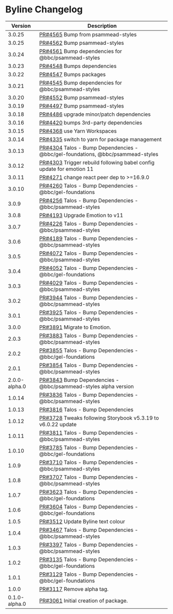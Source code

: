 # Byline Changelog

| Version       | Description                                                                                                 |
| ------------- | ----------------------------------------------------------------------------------------------------------- |
| 3.0.25 | [PR#4565](https://github.com/bbc/psammead/pull/4565) Bump from psammead-styles |
| 3.0.25 | [PR#4562](https://github.com/bbc/psammead/pull/4562) Bump psammead-styles |
| 3.0.24 | [PR#4561](https://github.com/bbc/psammead/pull/4561) Bump dependencies for @bbc/psammead-styles |
| 3.0.23 | [PR#4548](https://github.com/bbc/psammead/pull/4548) Bumps dependencies |
| 3.0.22 | [PR#4547](https://github.com/bbc/psammead/pull/4547) Bumps packages |
| 3.0.21 | [PR#4545](https://github.com/bbc/psammead/pull/4545) Bump dependencies for @bbc/psammead-styles |
| 3.0.20 | [PR#4552](https://github.com/bbc/psammead/pull/4552) Bump psammead-styles |
| 3.0.19 | [PR#4497](https://github.com/bbc/psammead/pull/4497) Bump psammead-styles |
| 3.0.18 | [PR#4486](https://github.com/bbc/psammead/pull/4486) upgrade minor/patch dependencies |
| 3.0.16 | [PR#4420](https://github.com/bbc/psammead/pull/4420) bumps 3rd-party dependencies |
| 3.0.15 | [PR#4368](https://github.com/bbc/psammead/pull/4368) use Yarn Workspaces |
| 3.0.14 | [PR#4335](https://github.com/bbc/psammead/pull/4335) switch to yarn for package management |
| 3.0.13 | [PR#4304](https://github.com/bbc/psammead/pull/4304) Talos - Bump Dependencies - @bbc/gel-foundations, @bbc/psammead-styles |
| 3.0.12 | [PR#4303](https://github.com/bbc/psammead/pull/4303) Trigger rebuild following babel config update for emotion 11 |
| 3.0.11 | [PR#4271](https://github.com/bbc/psammead/pull/4271) change react peer dep to >=16.9.0 |
| 3.0.10 | [PR#4260](https://github.com/bbc/psammead/pull/4260) Talos - Bump Dependencies - @bbc/gel-foundations |
| 3.0.9 | [PR#4256](https://github.com/bbc/psammead/pull/4256) Talos - Bump Dependencies - @bbc/psammead-styles |
| 3.0.8         | [PR#4193](https://github.com/bbc/psammead/pull/4193) Upgrade Emotion to v11                                 |
| 3.0.7         | [PR#4226](https://github.com/bbc/psammead/pull/4226) Talos - Bump Dependencies - @bbc/psammead-styles       |
| 3.0.6         | [PR#4189](https://github.com/bbc/psammead/pull/4189) Talos - Bump Dependencies - @bbc/psammead-styles       |
| 3.0.5         | [PR#4072](https://github.com/bbc/psammead/pull/4072) Talos - Bump Dependencies - @bbc/psammead-styles       |
| 3.0.4         | [PR#4052](https://github.com/bbc/psammead/pull/4052) Talos - Bump Dependencies - @bbc/gel-foundations       |
| 3.0.3         | [PR#4029](https://github.com/bbc/psammead/pull/4029) Talos - Bump Dependencies - @bbc/psammead-styles       |
| 3.0.2         | [PR#3944](https://github.com/bbc/psammead/pull/3944) Talos - Bump Dependencies - @bbc/psammead-styles       |
| 3.0.1         | [PR#3925](https://github.com/bbc/psammead/pull/3925) Talos - Bump Dependencies - @bbc/psammead-styles       |
| 3.0.0         | [PR#3891](https://github.com/bbc/psammead/pull/3891) Migrate to Emotion.                                    |
| 2.0.3         | [PR#3883](https://github.com/bbc/psammead/pull/3883) Talos - Bump Dependencies - @bbc/psammead-styles       |
| 2.0.2         | [PR#3855](https://github.com/bbc/psammead/pull/3855) Talos - Bump Dependencies - @bbc/gel-foundations       |
| 2.0.1         | [PR#3854](https://github.com/bbc/psammead/pull/3854) Talos - Bump Dependencies - @bbc/psammead-styles       |
| 2.0.0-alpha.0 | [PR#3843](https://github.com/bbc/psammead/pull/3843) Bump Dependencies - @bbc/psammead-styles alpha version |
| 1.0.14        | [PR#3836](https://github.com/bbc/psammead/pull/3836) Talos - Bump Dependencies - @bbc/psammead-styles       |
| 1.0.13        | [PR#3816](https://github.com/bbc/psammead/pull/3816) Talos - Bump Dependencies                              |
| 1.0.12        | [PR#3728](https://github.com/bbc/psammead/pull/3728) Tweaks following Storybook v5.3.19 to v6.0.22 update   |
| 1.0.11        | [PR#3811](https://github.com/bbc/psammead/pull/3811) Talos - Bump Dependencies - @bbc/psammead-styles       |
| 1.0.10        | [PR#3785](https://github.com/bbc/psammead/pull/3785) Talos - Bump Dependencies - @bbc/gel-foundations       |
| 1.0.9         | [PR#3710](https://github.com/bbc/psammead/pull/3710) Talos - Bump Dependencies - @bbc/psammead-styles       |
| 1.0.8         | [PR#3707](https://github.com/bbc/psammead/pull/3707) Talos - Bump Dependencies - @bbc/psammead-styles       |
| 1.0.7         | [PR#3623](https://github.com/bbc/psammead/pull/3623) Talos - Bump Dependencies - @bbc/gel-foundations       |
| 1.0.6         | [PR#3604](https://github.com/bbc/psammead/pull/3604) Talos - Bump Dependencies - @bbc/gel-foundations       |
| 1.0.5         | [PR#3512](https://github.com/bbc/psammead/pull/3512) Update Byline text colour                              |
| 1.0.4         | [PR#3467](https://github.com/bbc/psammead/pull/3467) Talos - Bump Dependencies - @bbc/psammead-styles       |
| 1.0.3         | [PR#3397](https://github.com/bbc/psammead/pull/3397) Talos - Bump Dependencies - @bbc/psammead-styles       |
| 1.0.2         | [PR#3135](https://github.com/bbc/psammead/pull/3135) Talos - Bump Dependencies - @bbc/gel-foundations       |
| 1.0.1         | [PR#3129](https://github.com/bbc/psammead/pull/3129) Talos - Bump Dependencies - @bbc/gel-foundations       |
| 1.0.0         | [PR#3117](https://github.com/bbc/psammead/pull/3117) Remove alpha tag.                                      |
| 0.1.0-alpha.0 | [PR#3061](https://github.com/bbc/psammead/pull/3061) Initial creation of package.                           |
